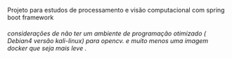  Projeto para estudos de processamento e visão computacional com spring boot framework























 ###### considerações de não ter um ambiente de programação otimizado ( Debian4 versão kali-linux) para opencv. e muito menos uma imagem docker que seja mais leve . 